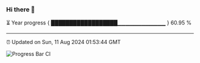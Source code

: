 ### Hi there 👋

⏳ Year progress { ██████████████████▁▁▁▁▁▁▁▁▁▁▁▁ } 60.95 %

---

⏰ Updated on Sun, 11 Aug 2024 01:53:44 GMT

![Progress Bar CI](https://github.com/IshwaranRudhara/GIT-ACTION/workflows/Progress%20Bar%20CI/badge.svg)
